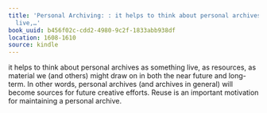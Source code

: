 ```yaml
---
title: 'Personal Archiving: : it helps to think about personal archives as something
  live,…'
book_uuid: b456f02c-cdd2-4980-9c2f-1833abb938df
location: 1608-1610
source: kindle
---
```


it helps to think about personal archives as something live, as resources, as material we (and others) might draw on in both the near future and long-term. In other words, personal archives (and archives in general) will become sources for future creative efforts. Reuse is an important motivation for maintaining a personal archive.